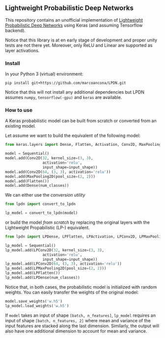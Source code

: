 ## Lightweight Probabilistic Deep Networks
This repository contains an unofficial implementation of [Lightweight Probabilistic Deep Networks](https://arxiv.org/abs/1805.11327) using Keras (and assuming Tensorflow backend). 

Notice that this library is at en early stage of development and proper unity tests are not there yet. Moreover, only ReLU and Linear are supported as layer activations.

### Install
In your Python 3 (virtual) environment:
```
pip install git+https://github.com/marcoancona/LPDN.git
```
Notice that this will not install any additional dependencies but LPDN assumes `numpy`, `tensorflow(-gpu)` and `keras` are available.

### How to use
A Keras probabilistic model can be built from scratch or converted from an existing model.

Let assume we want to build the equivalent of the following model:
```py
from keras.layers import Dense, Flatten, Activation, Conv2D, MaxPooling2D

model = Sequential()
model.add(Conv2D(32, kernel_size=(3, 3),
                 activation='relu',
                 input_shape=input_shape))
model.add(Conv2D(64, (3, 3), activation='relu'))
model.add(MaxPooling2D(pool_size=(2, 2)))
model.add(Flatten())
model.add(Dense(num_classes))
```

We can either use the *conversion utility*
```py
from lpdn import convert_to_lpdn

lp_model = convert_to_lpdn(model)
```

or build the model *from scratch* by replacing the original layers with the Lightweight Propabilistic (LP-) equivalent.

```py
from lpdn import LPDense, LPFlatten, LPActivation, LPConv2D, LPMaxPooling2D

lp_model = Sequential()
lp_model.add(LPConv2D(32, kernel_size=(3, 3),
                 activation='relu',
                 input_shape=input_shape))
lp_model.add(LPConv2D(64, (3, 3), activation='relu'))
lp_model.add(LPMaxPooling2D(pool_size=(2, 2)))
lp_model.add(LPFlatten())
lp_model.add(LPDense(num_classes))
```
Notice that, in both cases, the probabilistic model is initialized with random weights. You can easily transfer the weights of the original model:
```py
model.save_weights('w.h5')
lp_model.load_weights('w.h5')
```

If `model` takes an input of shape `[batch, n_features]`, `lp_model` requires an input of shape `[batch, n_features, 2]` where mean and variance of the input features are stacked along the last dimension. Similarly, the output will also have one additional dimension to account for mean and variance.

